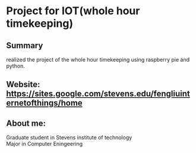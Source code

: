 # Project for IOT(whole hour timekeeping)

## Summary
realized the project of the whole hour timekeeping using raspberry pie and python.

## Website: https://sites.google.com/stevens.edu/fengliuinternetofthings/home
## About me:
Graduate student in Stevens institute of technology</br>
Major in Computer Eningeering</br>
